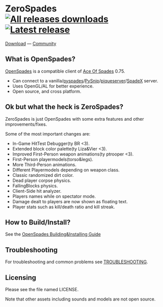 # ZeroSpades [![All releases downloads](https://img.shields.io/github/downloads/yvt/zerospades/total.svg)](https://github.com/siecvi/zerospades/releases) [![Latest release](https://img.shields.io/github/release/siecvi/zerospades.svg)](https://github.com/siecvi/zerospades/releases/latest)

[Download](https://github.com/siecvi/zerospades/releases) — [Community](https://buildandshoot.com)

## What is OpenSpades?
[OpenSpades](https://github.com/yvt/openspades) is a compatible client of [Ace Of Spades](https://en.wikipedia.org/wiki/Ace_of_Spades_(video_game)) 0.75.

* Can connect to a vanilla/[pyspades](https://code.google.com/archive/p/pyspades)/[PySnip](https://github.com/NateShoffner/PySnip)/[piqueserver](https://github.com/piqueserver/piqueserver)/[SpadeX](https://github.com/SpadesX/SpadesX) server.
* Uses OpenGL/AL for better experience.
* Open source, and cross platform.

## Ok but what the heck is ZeroSpades?
ZeroSpades is just OpenSpades with some extra features and other improvements/fixes.

Some of the most important changes are:

* In-Game HitTest Debugger(ty BR <3).
* Extended block color palette(ty Liza&Vier <3).
* Improved First-Person weapon animations(ty ptrooper <3).
* First-Person playermodels(torso&legs).
* More Third-Person animations.
* Different Playermodels depending on weapon class.
* Classic randomized dirt color.
* Dead player corpse physics.
* FallingBlocks physics.
* Client-Side hit analyzer.
* Players names while on spectator mode.
* Damage dealt to players are now shown as floating text.
* Player stats such as kill/death ratio and kill streak.

## How to Build/Install?
See the [OpenSpades Building&Installing Guide](https://github.com/yvt/openspades#how-to-buildinstall)

## Troubleshooting
For troubleshooting and common problems see [TROUBLESHOOTING](TROUBLESHOOTING.md).

## Licensing
Please see the file named LICENSE.

Note that other assets including sounds and models are not open source.
